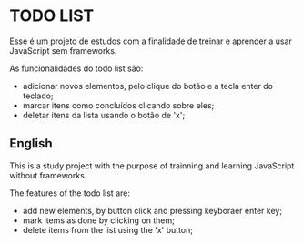 # TODO LIST

Esse é um projeto de estudos com a finalidade de treinar e aprender a usar JavaScript sem frameworks.


As funcionalidades do todo list são:
  - adicionar novos elementos, pelo clique do botão e a tecla enter do teclado;
  - marcar itens como concluídos clicando sobre eles;
  - deletar itens da lista usando o botão de 'x';
 
 
## English

This is a study project with the purpose of trainning and learning JavaScript without frameworks.

The features of the todo list are:

  - add new elements, by button click and pressing keyboraer enter key;
  - mark items as done by clicking on them;
  - delete items from the list using the 'x' button;
